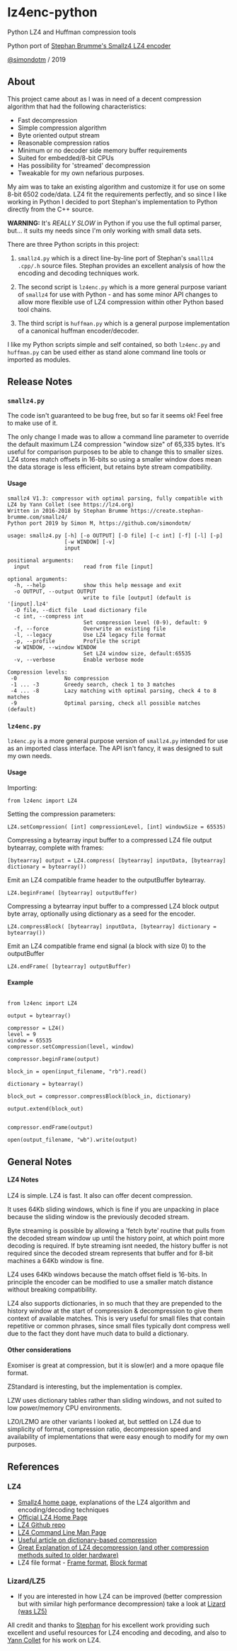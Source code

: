 # lz4enc-python
Python LZ4 and Huffman compression tools

Python port of [Stephan Brumme's Smallz4 LZ4 encoder](https://create.stephan-brumme.com/smallz4/)

[@simondotm](https://github.com/simondotm) / 2019 

## About

This project came about as I was in need of a decent compression algorithm that had the following characteristics:
* Fast decompression
* Simple compression algorithm
* Byte oriented output stream
* Reasonable compression ratios
* Minimum or no decoder side memory buffer requirements
* Suited for embedded/8-bit CPUs
* Has possibility for 'streamed' decompression
* Tweakable for my own nefarious purposes.

My aim was to take an existing algorithm and customize it for use on some 8-bit 6502 code/data. LZ4 fit the requirements perfectly, and so since I like working in Python I decided to port Stephan's implementation to Python directly from the C++ source.

**WARNING:** It's _REALLY SLOW_ in Python if you use the full optimal parser, but... it suits my needs since I'm only working with small data sets.

There are three Python scripts in this project:
1. `smallz4.py` which is a direct line-by-line port of Stephan's `smalllz4` `.cpp/.h` source files. Stephan provides an excellent analysis of how the encoding and decoding techniques work.

2. The second script is `lz4enc.py` which is a more general purpose variant of `smallz4` for use with Python - and has some minor API changes to allow more flexible use of LZ4 compression within other Python based tool chains.

3. The third script is `huffman.py` which is a general purpose implementation of a canonical huffman encoder/decoder.

I like my Python scripts simple and self contained, so both `lz4enc.py` and `huffman.py` can be used either as stand alone command line tools or imported as modules.




## Release Notes

### `smallz4.py`

The code isn't guaranteed to be bug free, but so far it seems ok! Feel free to make use of it.

The only change I made was to allow a command line parameter to override the default maximum LZ4 compression "window size" of 65,335 bytes. It's useful for comparison purposes to be able to change this to smaller sizes. LZ4 stores match offsets in 16-bits so using a smaller window does mean the data storage is less efficient, but retains byte stream compatibility.

#### Usage


```
smallz4 V1.3: compressor with optimal parsing, fully compatible with LZ4 by Yann Collet (see https://lz4.org)
Written in 2016-2018 by Stephan Brumme https://create.stephan-brumme.com/smallz4/
Python port 2019 by Simon M, https://github.com/simondotm/

usage: smallz4.py [-h] [-o OUTPUT] [-D file] [-c int] [-f] [-l] [-p]
                  [-w WINDOW] [-v]
                  input

positional arguments:
  input                 read from file [input]

optional arguments:
  -h, --help            show this help message and exit
  -o OUTPUT, --output OUTPUT
                        write to file [output] (default is '[input].lz4'
  -D file, --dict file  Load dictionary file
  -c int, --compress int
                        Set compression level (0-9), default: 9
  -f, --force           Overwrite an existing file
  -l, --legacy          Use LZ4 legacy file format
  -p, --profile         Profile the script
  -w WINDOW, --window WINDOW
                        Set LZ4 window size, default:65535
  -v, --verbose         Enable verbose mode

Compression levels:
 -0               No compression
 -1 ... -3        Greedy search, check 1 to 3 matches
 -4 ... -8        Lazy matching with optimal parsing, check 4 to 8 matches
 -9               Optimal parsing, check all possible matches (default)
```

### `lz4enc.py`

`lz4enc.py` is a more general purpose version of `smallz4.py` intended for use as an imported class interface. The API isn't fancy, it was designed to suit my own needs.

#### Usage

Importing:
```
from lz4enc import LZ4
```

Setting the compression parameters:
```
LZ4.setCompression( [int] compressionLevel, [int] windowSize = 65535)
```


Compressing a bytearray input buffer to a compressed LZ4 file output bytearray, complete with frames:
```
[bytearray] output = LZ4.compress( [bytearray] inputData, [bytearray] dictionary = bytearray())
```

Emit an LZ4 compatible frame header to the outputBuffer bytearray.
```
LZ4.beginFrame( [bytearray] outputBuffer)
```

Compressing a bytearray input buffer to a compressed LZ4 block output byte array, optionally using dictionary as a seed for the encoder.
```
LZ4.compressBlock( [bytearray] inputData, [bytearray] dictionary = bytearray())
```
Emit an LZ4 compatible frame end signal (a block with size 0) to the outputBuffer
```
LZ4.endFrame( [bytearray] outputBuffer)
```

#### Example

```

from lz4enc import LZ4 

output = bytearray()

compressor = LZ4()
level = 9
window = 65535
compressor.setCompression(level, window)

compressor.beginFrame(output)

block_in = open(input_filename, "rb").read()

dictionary = bytearray()

block_out = compressor.compressBlock(block_in, dictionary)

output.extend(block_out)


compressor.endFrame(output)

open(output_filename, "wb").write(output)

```



## General Notes

#### LZ4 Notes
LZ4 is simple. LZ4 is fast. It also can offer decent compression.

It uses 64Kb sliding windows, which is fine if you are unpacking in place because the sliding window is the previously decoded stream.

Byte streaming is possible by allowing a 'fetch byte' routine that pulls from the decoded stream window up until the history point, at which point more decoding is required.
If byte streaming isnt needed, the history buffer is not required since the decoded stream represents that buffer and for 8-bit machines a 64Kb window is fine.

LZ4 uses 64Kb windows because the match offset field is 16-bits. In principle the encoder can be modified to use a smaller match distance without breaking compatibility.

LZ4 also supports dictionaries, in so much that they are prepended to the history window at the start of compression & decompression to give them context of available matches.
This is very useful for small files that contain repetitive or common phrases, since small files typically dont compress well due to the fact they dont have much data to build a dictionary.

#### Other considerations

Exomiser is great at compression, but it is slow(er) and a more opaque file format.

ZStandard is interesting, but the implementation is complex.

LZW uses dictionary tables rather than sliding windows, and not suited to low power/memory CPU environments.

LZO/LZMO are other variants I looked at, but settled on LZ4 due to simplicity of format, compression ratio, decompression speed and availability of implementations that were easy enough to modify for my own purposes.

## References

### LZ4

* [Smallz4 home page](https://create.stephan-brumme.com/smallz4/), explanations of the LZ4 algorithm and encoding/decoding techniques
* [Official LZ4 Home Page](https://lz4.github.io/lz4/)
* [LZ4 Github repo](https://github.com/lz4/lz4)
* [LZ4 Command Line Man Page](https://www.systutorials.com/docs/linux/man/1-lz4/)
* [Useful article on dictionary-based compression](http://fastcompression.blogspot.com/2018/02/when-to-use-dictionary-compression.html)
* [Great Explanation of LZ4 decompression (and other compression methods suited to older hardware)](http://www.brutaldeluxe.fr/products/crossdevtools/lz4/index.html)
* LZ4 file format - [Frame format](https://github.com/lz4/lz4/blob/dev/doc/lz4_Frame_format.md), [Block format](https://github.com/lz4/lz4/blob/dev/doc/lz4_Block_format.md)

### Lizard/LZ5
* If you are interested in how LZ4 can be improved (better compression but with similar high performance decompression) take a look at [Lizard (was LZ5)](https://github.com/inikep/lizard)

All credit and thanks to [Stephan](https://github.com/stbrumme) for his excellent work providing such excellent and useful resources for LZ4 encoding and decoding, and also to [Yann Collet](https://github.com/Cyan4973) for his work on LZ4.
